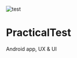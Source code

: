 ![test](https://github.com/IraPaniukova/PracticalTest/assets/109193807/64306a71-b5da-475e-a557-037cd2ff39e3)
# PracticalTest
Android app, UX &amp; UI 
